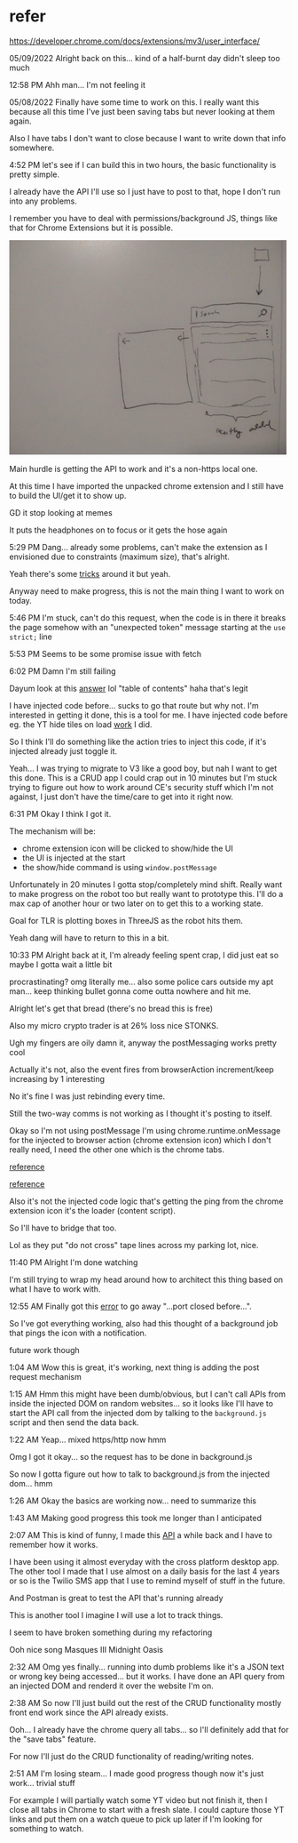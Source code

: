 # refer
https://developer.chrome.com/docs/extensions/mv3/user_interface/

05/09/2022
Alright back on this... kind of a half-burnt day didn't sleep too much

12:58 PM
Ahh man... I'm not feeling it



05/08/2022
Finally have some time to work on this. I really want this because all this time I've just been saving tabs but never looking at them again.

Also I have tabs I don't want to close because I want to write down that info somewhere.

4:52 PM
let's see if I can build this in two hours, the basic functionality is pretty simple.

I already have the API I'll use so I just have to post to that, hope I don't run into any problems.

I remember you have to deal with permissions/background JS, things like that for Chrome Extensions but it is possible.

<img src="./devlog-media/05-08-2022--basic-design.JPG" width="500"/>

Main hurdle is getting the API to work and it's a non-https local one.

At this time I have imported the unpacked chrome extension and I still have to build the UI/get it to show up.

GD it stop looking at memes

It puts the headphones on to focus or it gets the hose again

5:29 PM
Dang... already some problems, can't make the extension as I envisioned due to constraints (maximum size), that's alright.

Yeah there's some [tricks](https://stackoverflow.com/questions/66927030/is-there-a-way-to-change-the-position-location-of-a-chrome-extension-popup) around it but yeah.

Anyway need to make progress, this is not the main thing I want to work on today.

5:46 PM
I'm stuck, can't do this request, when the code is in there it breaks the page somehow with an "unexpected token" message starting at the `use strict;` line

5:53 PM
Seems to be some promise issue with fetch

6:02 PM
Damn I'm still failing

Dayum look at this [answer](https://stackoverflow.com/questions/9515704/use-a-content-script-to-access-the-page-context-variables-and-functions) lol "table of contents" haha that's legit

I have injected code before... sucks to go that route but why not. I'm interested in getting it done, this is a tool for me. I have injected code before eg. the YT hide tiles on load [work](https://github.com/jdc-cunningham/chrome-extension-code-injector) I did.

So I think I'll do something like the action tries to inject this code, if it's injected already just toggle it.

Yeah... I was trying to migrate to V3 like a good boy, but nah I want to get this done. This is a CRUD app I could crap out in 10 minutes but I'm stuck trying to figure out how to work around CE's security stuff which I'm not against, I just don't have the time/care to get into it right now.

6:31 PM
Okay I think I got it.

The mechanism will be:
- chrome extension icon will be clicked to show/hide the UI
- the UI is injected at the start
- the show/hide command is using `window.postMessage`

Unfortunately in 20 minutes I gotta stop/completely mind shift. Really want to make progress on the robot too but really want to prototype this. I'll do a max cap of another hour or two later on to get this to a working state.

Goal for TLR is plotting boxes in ThreeJS as the robot hits them.

Yeah dang will have to return to this in a bit.

10:33 PM
Alright back at it, I'm already feeling spent crap, I did just eat so maybe I gotta wait a little bit

procrastinating? omg literally me... also some police cars outside my apt man... keep thinking bullet gonna come outta nowhere and hit me.

Alright let's get that bread (there's no bread this is free)

Also my micro crypto trader is at 26% loss nice STONKS.

Ugh my fingers are oily damn it, anyway the postMessaging works pretty cool

Actually it's not, also the event fires from browserAction increment/keep increasing by 1 interesting

No it's fine I was just rebinding every time.

Still the two-way comms is not working as I thought it's posting to itself.

Okay so I'm not using postMessage I'm using chrome.runtime.onMessage for the injected to browser action (chrome extension icon) which I don't really need, I need the other one which is the chrome tabs.

[reference](https://stackoverflow.com/questions/25756807/calling-content-script-function-on-chrome-browseraction-onclicked)

[reference](https://stackoverflow.com/questions/14245334/sendmessage-from-extension-background-or-popup-to-content-script-doesnt-work)

Also it's not the injected code logic that's getting the ping from the chrome extension icon it's the loader (content script).

So I'll have to bridge that too.

Lol as they put "do not cross" tape lines across my parking lot, nice.

11:40 PM
Alright I'm done watching

I'm still trying to wrap my head around how to architect this thing based on what I have to work with.

12:55 AM
Finally got this [error](https://stackoverflow.com/questions/54126343/how-to-fix-unchecked-runtime-lasterror-the-message-port-closed-before-a-respon) to go away "...port closed before...".

So I've got everything working, also had this thought of a background job that pings the icon with a notification.

future work though

1:04 AM
Wow this is great, it's working, next thing is adding the post request mechanism

1:15 AM
Hmm this might have been dumb/obvious, but I can't call APIs from inside the injected DOM on random websites... so it looks like I'll have to start the API call from the injected dom by talking to the `background.js` script and then send the data back.

1:22 AM
Yeap... mixed https/http now hmm

Omg I got it okay... so the request has to be done in background.js

So now I gotta figure out how to talk to background.js from the injected dom... hmm

1:26 AM
Okay the basics are working now... need to summarize this

1:43 AM
Making good progress this took me longer than I anticipated

2:07 AM
This is kind of funny, I made this [API](https://github.com/jdc-cunningham/cross-platform-app/blob/master/shared-api/api/methods/notes.js) a while back and I have to remember how it works.

I have been using it almost everyday with the cross platform desktop app. The other tool I made that I use almost on a daily basis for the last 4 years or so is the Twilio SMS app that I use to remind myself of stuff in the future.

And Postman is great to test the API that's running already

This is another tool I imagine I will use a lot to track things.

I seem to have broken something during my refactoring

Ooh nice song
Masques III Midnight Oasis

2:32 AM
Omg yes finally... running into dumb problems like it's a JSON text or wrong key being accessed... but it works. I have done an API query from an injected DOM and renderd it over the website I'm on.

2:38 AM
So now I'll just build out the rest of the CRUD functionality mostly front end work since the API already exists.

Ooh... I already have the chrome query all tabs... so I'll definitely add that for the "save tabs" feature.

For now I'll just do the CRUD functionality of reading/writing notes.

2:51 AM
I'm losing steam... I made good progress though now it's just work... trivial stuff

For example I will partially watch some YT video but not finish it, then I close all tabs in Chrome to start with a fresh slate. I could capture those YT links and put them on a watch queue to pick up later if I'm looking for something to watch.